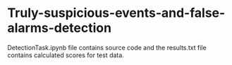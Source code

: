 # Truly-suspicious-events-and-false-alarms-detection
DetectionTask.ipynb file contains source code and the results.txt file contains calculated  scores for test data.
